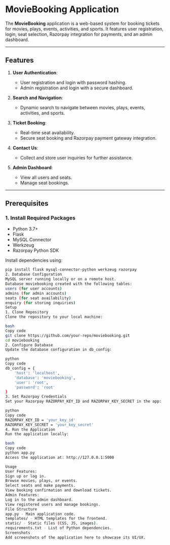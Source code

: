 # MovieBooking Application

The **MovieBooking** application is a web-based system for booking tickets for movies, plays, events, activities, and sports. It features user registration, login, seat selection, Razorpay integration for payments, and an admin dashboard.

---

## Features

1. **User Authentication**:
   - User registration and login with password hashing.
   - Admin registration and login with a secure dashboard.

2. **Search and Navigation**:
   - Dynamic search to navigate between movies, plays, events, activities, and sports.

3. **Ticket Booking**:
   - Real-time seat availability.
   - Secure seat booking and Razorpay payment gateway integration.

4. **Contact Us**:
   - Collect and store user inquiries for further assistance.

5. **Admin Dashboard**:
   - View all users and seats.
   - Manage seat bookings.

---

## Prerequisites

### 1. Install Required Packages
- Python 3.7+
- Flask
- MySQL Connector
- Werkzeug
- Razorpay Python SDK

Install dependencies using:
```bash
pip install flask mysql-connector-python werkzeug razorpay
2. Database Configuration
MySQL server running locally or on a remote host.
Database moviebooking created with the following tables:
users (for user accounts)
admins (for admin accounts)
seats (for seat availability)
enquiry (for storing inquiries)
Setup
1. Clone Repository
Clone the repository to your local machine:

bash
Copy code
git clone https://github.com/your-repo/moviebooking.git
cd moviebooking
2. Configure Database
Update the database configuration in db_config:

python
Copy code
db_config = {
    'host': 'localhost',
    'database': 'moviebooking',
    'user': 'root',
    'password': 'root'
}
3. Set Razorpay Credentials
Set your Razorpay RAZORPAY_KEY_ID and RAZORPAY_KEY_SECRET in the app:

python
Copy code
RAZORPAY_KEY_ID = 'your_key_id'
RAZORPAY_KEY_SECRET = 'your_key_secret'
4. Run the Application
Run the application locally:

bash
Copy code
python app.py
Access the application at: http://127.0.0.1:5000

Usage
User Features:
Sign up or log in.
Browse movies, plays, or events.
Select seats and make payments.
View booking confirmation and download tickets.
Admin Features:
Log in to the admin dashboard.
View registered users and manage bookings.
File Structure
app.py - Main application code.
templates/ - HTML templates for the frontend.
static/ - Static files (CSS, JS, images).
requirements.txt - List of Python dependencies.
Screenshots
Add screenshots of the application here to showcase its UI/UX.

